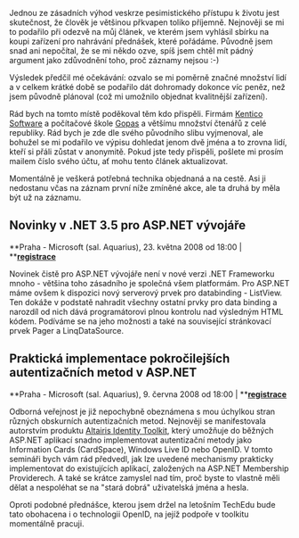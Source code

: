 <!-- dcterms:identifier = aspnetcz#201 -->
<!-- dcterms:title = Pozvánka na nové akce plus informace o záznamech z nich -->
<!-- dcterms:abstract = Jednou ze zásadních výhod veskrze pesimistického přístupu k životu jest skutečnost, že člověk je většinou přkvapen toliko příjemně. Naposledy se mi to podařilo při mé výzvě stran pořizování záznamů z akcí. Rád bych vás obeznámil s výsledky této akce a také pozval na dva plánované semináře. -->
<!-- np9:categoryId = 6 -->
<!-- x4w:category = Akce a události -->
<!-- np9:authorId = 1 -->
<!-- np9:authorEmail = michal.valasek@altairis.cz -->
<!-- dcterms:creator = Michal Altair Valášek -->
<!-- dcterms:created = 2008-05-18T01:55:23.393+02:00 -->
<!-- dcterms:date = 2008-05-18T01:55:23.393+02:00 -->

Jednou ze zásadních výhod veskrze pesimistického přístupu k životu jest skutečnost, že člověk je většinou přkvapen toliko příjemně. Nejnověji se mi to podařilo při odezvě na můj článek, ve kterém jsem vyhlásil sbírku na koupi zařízení pro nahrávání přednášek, které pořádáme. Původně jsem snad ani nepočítal, že se mi někdo ozve, spíš jsem chtěl mít pádný argument jako zdůvodnění toho, proč záznamy nejsou :-)

Výsledek předčil mé očekávání: ozvalo se mi poměrně značné množství lidí a v celkem krátké době se podařilo dát dohromady dokonce víc peněz, než jsem původně plánoval (což mi umožnilo objednat kvalitnější zařízení).

Rád bych na tomto místě poděkoval těm kdo přispěli. Firmám [Kentico Software](http://www.kentico.com/) a počítačové škole [Gopas](http://www.gopas.cz/) a většímu množství čtenářů z celé republiky. Rád bych je zde dle svého původního slibu vyjmenoval, ale bohužel se mi podařilo ve výpisu dohledat jenom dvě jména a to zrovna lidí, kteří si přáli zůstat v anonymitě. Pokud jste tedy přispěli, pošlete mi prosím mailem číslo svého účtu, ať mohu tento článek aktualizovat.

Momentálně je veškerá potřebná technika objednaná a na cestě. Asi ji nedostanu včas na záznam první níže zmíněné akce, ale ta druhá by měla být už na záznamu.

## Novinky v .NET 3.5 pro ASP.NET vývojáře

**Praha - Microsoft (sal. Aquarius), 23. května 2008 od 18:00 | **[**registrace**](http://akce.altairis.cz/Events/181.aspx)

Novinek čistě pro ASP.NET vývojáře není v nové verzi .NET Frameworku mnoho - většina toho zásadního je společná všem platformám. Pro ASP.NET máme ovšem k dispozici nový serverový prvek pro databinding - ListView. Ten dokáže v podstatě nahradit všechny ostatní prvky pro data binding a narozdíl od nich dává programátorovi plnou kontrolu nad výsledným HTML kódem. Podíváme se na jeho možnosti a také na související stránkovací prvek Pager a LinqDataSource.

## Praktická implementace pokročilejších autentizačních metod v ASP.NET

**Praha - Microsoft (sal. Aquarius), 9. června 2008 od 18:00 | **[**registrace**](http://akce.altairis.cz/Events/182.aspx)

Odborná veřejnost je již nepochybně obeznámena s mou úchylkou stran různých obskurních autentizačních metod. Nejnověji se manifestovala autorstvím produktu [Altairis Identity Toolkit](http://www.codeplex.com/AltairisIdToolkit/), který umožňuje do běžných ASP.NET aplikací snadno implementovat autentizační metody jako Information Cards (CardSpace), Windows Live ID nebo OpenID. V tomto semináři bych vám rád předvedl, jak lze uvedené mechanismy prakticky implementovat do existujících aplikací, založených na ASP.NET Membership Providerech. A také se krátce zamyslel nad tím, proč byste to vlastně měli dělat a nespoléhat se na "stará dobrá" uživatelská jména a hesla.

Oproti podobné přednášce, kterou jsem držel na letošním TechEdu bude tato obohacena i o technologii OpenID, na jejíž podpoře v toolkitu momentálně pracuji.